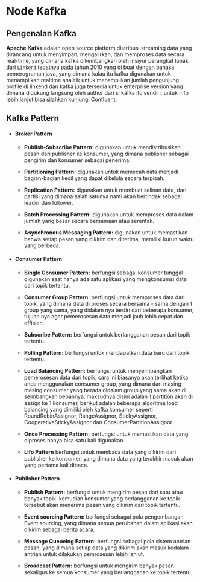 # Node Kafka

## Pengenalan Kafka

**Apache Kafka** adalah open source platform distribusi streaming data yang dirancang untuk menyimpan, mengalirkan, dan memproses data secara real-time, yang dimana kafka dikembangkan oleh insiyur perangkat lunak dari `Linkend` tepatnya pada tahun 2010 yang di buat dengan bahasa pemerograman java, yang dimana kalau itu kafka digunakan untuk menampilkan realtime analitik untuk menampilkan jumlah pengunjung profile di linkend dan kafka juga tersedia untuk enterprise version yang dimana didukung langsung oleh author dari si kafka itu sendiri, untuk info lebih lanjut bisa silahkan kunjungi [Confluent](https://www.confluent.io).

## Kafka Pattern

- #### Broker Pattern

  - **Publish-Subscribe Pattern:** digunakan untuk mendistribusikan pesan dari publisher ke konsumer, yang dimana publisher sebagai pengirim dan konsumer sebagai penerima.

  - **Partitioning Pattern:** digunakan untuk memecah data menjadi bagian-bagian kecil yang dapat dikelola secara terpisah.

  - **Replication Pattern:** digunakan untuk membuat salinan data, dari partisi yang dimana salah satunya nanti akan bertindak sebagai leader dan follower.

  - **Batch Processing Pattern:** digunakan untuk memproses data dalam jumlah yang besar secara bersamaan atau serentak.

  - **Asynchronous Messaging Pattern:** digunakan untuk memastikan bahwa setiap pesan yang dikirim dan diterima, memiliki kurun waktu yang berbeda.

- #### Consumer Pattern

  - **Single Consumer Pattern:** berfungsi sebagai konsumer tunggal digunakan saat hanya ada satu aplikasi yang mengkonsumsi data dari topik tertentu.

  - **Consumer Group Pattern:** berfungsi untuk memproses data dari topik, yang dimana data di proses secara bersama - sama dengan 1 group yang sama, yang didalam nya terdiri dari beberapa konsumer, tujuan nya agar pemerosesan data menjadi jauh lebih cepat dan effisien.

  - **Subscribe Pattern:** berfungsi untuk berlangganan pesan dari topik tertentu.

  - **Polling Pattern:** berfungsi untuk mendapatkan data baru dari topik tertentu.

  - **Load Balancing Pattern:** berfungsi untuk menyeimbangkan pemerosesan data dari topik, cara ini biasanya akan terlihat ketika anda menggunakan consumer group, yang dimana dari masing - masing consumer yang berada didalam group yang sama akan di seimbangkan bebannya,
  maksudnya disini adalah 1 partition akan di assign ke 1 konsumer, berikut adalah beberapa algoritma load balancing yang dimiliki oleh kafka konsumer seperti RoundRobinAssignor, RangeAssignor, StickyAssignor, CooperativeStickyAssignor dan ConsumerPartitionAssignor.

  - **Once Processing Pattern:** berfungsi untuk memastikan data yang diproses hanya bisa satu kali digunakan.

  - **Lifo Pattern** berfungsi untuk membaca data yang dikirim dari publisher ke konsumer, yang dimana data yang terakhir masuk akan yang pertama kali dibaca.

- #### Publisher Pattern

  - **Publish Pattern:** berfungsi untuk mengirim pesan dari satu atau banyak topik. kemudian konsumer yang berlangganan ke topik tersebut akan menerima pesan yang dikirim dari topik tertentu.

  - **Event sourcing Pattern:** berfungsi sebagai pola pengembangan Event sourcing, yang dimana semua perubahan dalam aplikasi akan dikirim sebagai berita acara.

  - **Message Queueing Pattern:** berfungsi sebagai pola sistem antrian pesan, yang dimana setiap data yang dikirim akan masuk kedalam antrian untuk dilakukan pemrosesan lebih lanjut.

  - **Broadcast Pattern:** berfungsi untuk mengirim banyak pesan sekaligus ke semua konsumer yang berlangganan ke topik tertentu.
